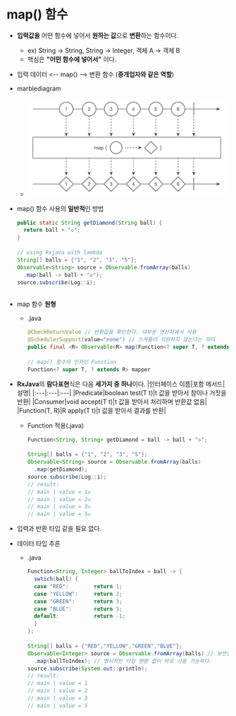 map() 함수
===
* **입력값을** 어떤 함수에 넣어서 **원하는 값**으로 **변환**하는 함수이다.
  * ex) String -> String, String -> Integer, 객체 A -> 객체 B
  * 핵심은 **"어떤 함수에 넣어서"** 이다.
* 입력 데이터 <-- map() --> 변환 함수 (**중개업자와 같은 역할**)
* marblediagram
  * ![](img/marblediagram_map.png)

* map() 함수 사용의 **일반적**인 방법
  ```java
  public static String getDiamond(String ball) {
    return ball + "◇";
  }
  
  // using Rxjava with lambda
  String[] balls = {"1", "2", "3", "5"};
  Observable<String> source = Observable.fromArray(balls)
    .map(ball -> ball + "◇");
  source.subscribe(Log::i);
 
* map 함수 **원형**
  * .java
    ```java
    @CheckReturnValue // 반환값을 확인한다. 대부분 연산자에서 사용
    @SchedulerSupport(value="none") // 스케쥴러 지원하지 않는다는 의미
    public final <R> Observable<R> map(Function<? super T, ? extends> mapper)

    // map() 함수의 인자인 Function
    Function<? super T, ? extends R> mapper

* **RxJava**의 **람다표현**식은 다음 **세가지 중 하나**이다.
  |인터페이스 이름|포함 메서드|설명|
  |:---|:---|:---|
  |Predicate<T>|boolean test(T t)|t 값을 받아서 참이나 거짓을 반환|
  |Consumer<T>|void accept(T t)|t 값을 받아서 처리하며 반환값 없음|
  |Function(T, R)|R apply(T t)|t 값을 받아서 결과를 반환|
  * Function 적용(.java)
    ```java
    Function<String, String> getDiamond = ball -> ball + "◇";
    
    String[] balls = {"1", "2", "3", "5"};
    Observable<String> source = Observable.fromArray(balls)
      .map(getDiamond);
    source.subscribe(Log::i);
    // result:
    // main | value = 1◇
    // main | value = 2◇
    // main | value = 3◇
    // main | value = 5◇
* 입력과 반환 타입 같을 필요 없다.
* 데이터 타입 추론
  * .java
    ```java
    Function<String, Integer> ballToIndex = ball -> {
      swtich(ball) {
      case "RED":        return 1;
      case "YELLOW":     return 2;
      case "GREEN":      return 3;
      case "BLUE":       return 5;
      default:           return -1;
      }
    };
 
    String[] balls = {"RED","YELLOW","GREEN","BLUE"};
    Observable<Integer> source = Observable.fromArray(balls) // 보면은 Integer로 들어가야되는데 String으로 넣었는데도 되는것은 컴파일러가 알아서 타입을 추론하기 때문이다.
      .map(ballToIndex); // 명시적인 타입 변환 없이 바로 사용 가능하다.
    source.subscribe(System.out::println);
    // result:
    // main | value = 1
    // main | value = 2
    // main | value = 3
    // main | value = 5
